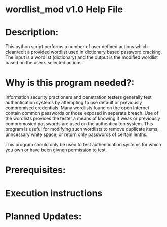 # wordlist_mod v1.0 Help File

# Description:
This python script performs a number of user defined actions which clean/edit a provided wordlist used in dictionary based password cracking.  The input is a wordlist (dictionary) and the output is the modified wordlist based on the user’s selected actions. 

# Why is this program needed?:
Information security practioners and penetration testers generally test authentication systems by attempting to use default or previously compromised credentials.  Many wordlists found on the open Internet contain common passwords or those exposed in seperate breach.  Use of the wordlists provices the tester a means of knowing if weak or previously compromosied passwords are used on the authenticaiton system.  This program is useful for modifying such wordlists to remove duplicate items, unncessary white space, or return only passwords of certain lenths.

This program should only be used to test authentication systems for which you own or have been givnen permission to test.

# Prerequisites:

# Execution instructions

# Planned Updates:
